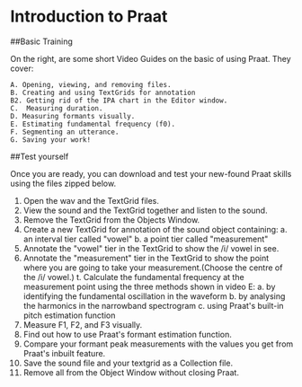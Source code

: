 # Introduction to Praat

##Basic Training

On the right, are some short Video Guides on the basic of using Praat. They cover:

    A. Opening, viewing, and removing files.
    B. Creating and using TextGrids for annotation
    B2. Getting rid of the IPA chart in the Editor window.
    C.  Measuring duration.
    D. Measuring formants visually.
    E. Estimating fundamental frequency (f0).
    F. Segmenting an utterance.
    G. Saving your work!

##Test yourself

Once you are ready, you can download and test your new-found Praat skills using the files zipped below.

1. Open the wav and the TextGrid files.
2. View the sound and the TextGrid together and listen to the sound.
3. Remove the TextGrid from the Objects Window.
4. Create a new TextGrid for annotation of the sound object containing:
        a. an interval tier called "vowel"
        b. a point tier called "measurement"
3. Annotate the "vowel" tier in the TextGrid to show the /i/ vowel in see.
4. Annotate the "measurement" tier in the TextGrid to show the point where you are going to take your measurement.(Choose the centre of the /i/ vowel.)
t. Calculate the fundamental frequency at the measurement point using the three methods shown in video E:
        a. by identifying the fundamental oscillation in the waveform
        b. by analysing the harmonics in the narrowband spectrogram
        c. using Praat's built-in pitch estimation function
5. Measure F1, F2, and F3 visually.
7. Find out how to use Praat's formant estimation function.
8. Compare your formant peak measurements with the values you get from Praat's inbuilt feature.
9. Save the sound file and your textgrid as a Collection file.
6. Remove all from the Object Window without closing Praat.
